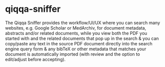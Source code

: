 # qiqqa-sniffer
The Qiqqa Sniffer provides the workflow/UI/UX where you can search many websites, e.g. Google Scholar or MedArchiv, for document metadata, abstracts and/or related documents, while you view both the PDF you started with and the related documents that pop up in the search &amp; you can copy/paste any text in the source PDF document directly into the search engine query form &amp; any bibTeX or other metadata that matches your document is automatically imported (with review and the option to edit/adjust before accepting).
